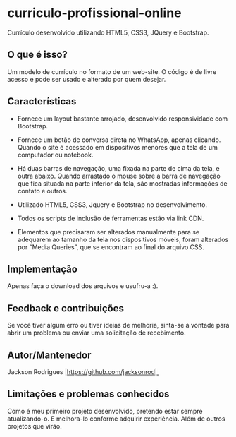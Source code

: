 # curriculo-profissional-online
Currículo desenvolvido utilizando HTML5, CSS3, JQuery e Bootstrap.


## O que é isso?

  Um modelo de currículo no formato de um web-site.
	O código é de livre acesso e pode ser usado e alterado por quem desejar.
  
## Características

* Fornece um layout bastante arrojado, desenvolvido responsividade com Bootstrap.

* Fornece um botão de conversa direta no WhatsApp, apenas clicando. Quando o site é acessado em dispositivos menores que a tela de um computador ou notebook.

* Há duas barras de navegação, uma fixada na parte de cima da tela, e outra abaixo. Quando arrastado o mouse sobre a barra de navegação que fica situada na parte inferior da tela, são mostradas informações de contato e outros.

* Utilizado HTML5, CSS3, Jquery e Bootstrap no desenvolvimento.

* Todos os scripts de inclusão de ferramentas estão via link CDN.

* Elementos que precisaram ser alterados manualmente para se adequarem ao tamanho da tela nos dispositivos móveis, foram alterados por “Media Queries”, que se encontram ao final do arquivo CSS.

## Implementação

  Apenas faça o download dos arquivos e usufru-a :).

## Feedback e contribuições

  Se você tiver algum erro ou tiver ideias de melhoria, sinta-se à vontade para abrir um problema ou enviar uma solicitação de recebimento.
  
## Autor/Mantenedor

  Jackson Rodrigues |https://github.com/jacksonrod| 
  
## Limitações e problemas conhecidos

  Como é meu primeiro projeto desenvolvido, pretendo estar sempre atualizando-o. E melhora-lo conforme adquirir experiência. Além de outros projetos que virão.

